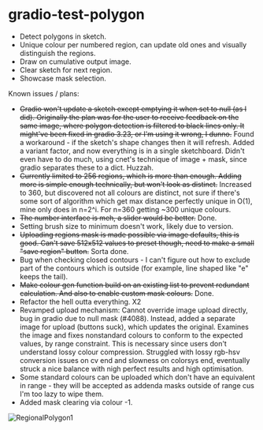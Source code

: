 # gradio-test-polygon

- Detect polygons in sketch.
- Unique colour per numbered region, can update old ones and visually distinguish the regions.
- Draw on cumulative output image.
- Clear sketch for next region.
- Showcase mask selection.

Known issues / plans:
- ~~Gradio won't update a sketch except emptying it when set to null (as I did). Originally the plan was for the user to receive feedback on the same image, where polygon detection is filtered to black lines only. It might've been fixed in gradio 3.23, or I'm using it wrong, I dunno.~~ Found a workaround - if the sketch's shape changes then it will refresh. Added a variant factor, and now everything is in a single sketchboard. Didn't even have to do much, using cnet's technique of image + mask, since gradio separates these to a dict. Huzzah.
- ~~Currently limited to 256 regions, which is more than enough. Adding more is simple enough technically, but won't look as distinct.~~ Increased to 360, but discovered not all colours are distinct, not sure if there's some sort of algorithm which get max distance perfectly unique in O(1), mine only does in n=2^i. For n=360 getting ~300 unique colours.
- ~~The number interface is meh, a slider would be better.~~ Done.
- Setting brush size to minimum doesn't work, likely due to version.
- ~~Uploading regions mask is made possible via image defaults, this is good. Can't save 512x512 values to preset though, need to make a small "save region" button.~~ Sorta done.
- Bug when checking closed contours - I can't figure out how to exclude part of the contours which is outside (for example, line shaped like "e" keeps the tail).
- ~~Make colour gen function build on an existing list to prevent redundant calculation. And also to enable custom mask colours.~~ Done.
- Refactor the hell outta everything. X2
- Revamped upload mechanism: Cannot override image upload directly, bug in gradio due to null mask (#4088). Instead, added a separate image for upload (buttons suck), which updates the original. Examines the image and fixes nonstandard colours to conform to the expected values, by range constraint. This is necessary since users don't understand lossy colour compression. Struggled with lossy rgb-hsv conversion issues on cv end and slowness on colorsys end, eventually struck a nice balance with nigh perfect results and high optimisation.
- Some standard colours can be uploaded which don't have an equivalent in range - they will be accepted as addenda masks outside of range cus I'm too lazy to wipe them.
- Added mask clearing via colour -1.

![RegionalPolygon1](https://user-images.githubusercontent.com/41131377/233788858-06bc4930-15e4-486a-87d6-6a8a8ae46038.png)

